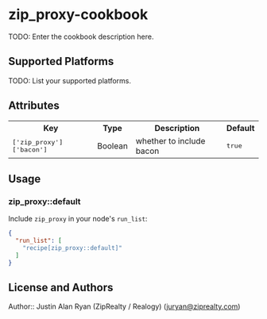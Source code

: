 # zip_proxy-cookbook

TODO: Enter the cookbook description here.

## Supported Platforms

TODO: List your supported platforms.

## Attributes

<table>
  <tr>
    <th>Key</th>
    <th>Type</th>
    <th>Description</th>
    <th>Default</th>
  </tr>
  <tr>
    <td><tt>['zip_proxy']['bacon']</tt></td>
    <td>Boolean</td>
    <td>whether to include bacon</td>
    <td><tt>true</tt></td>
  </tr>
</table>

## Usage

### zip_proxy::default

Include `zip_proxy` in your node's `run_list`:

```json
{
  "run_list": [
    "recipe[zip_proxy::default]"
  ]
}
```

## License and Authors

Author:: Justin Alan Ryan (ZipRealty / Realogy) (<juryan@ziprealty.com>)
